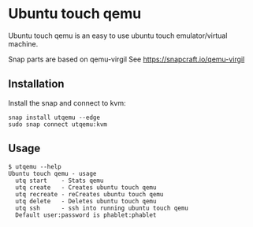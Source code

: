 # Ubuntu touch qemu

Ubuntu touch qemu is an easy to use ubuntu touch emulator/virtual machine.

Snap parts are based on qemu-virgil 
See https://snapcraft.io/qemu-virgil

## Installation
Install the snap and connect to kvm:
```
snap install utqemu --edge
sudo snap connect utqemu:kvm
```

## Usage
```
$ utqemu --help
Ubuntu touch qemu - usage
  utq start    - Stats qemu
  utq create   - Creates ubuntu touch qemu
  utq recreate - reCreates ubuntu touch qemu
  utq delete   - Deletes ubuntu touch qemu
  utq ssh      - ssh into running ubuntu touch qemu
  Default user:password is phablet:phablet
```

